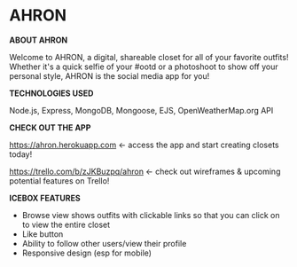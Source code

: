 # AHRON
**ABOUT AHRON**

Welcome to AHRON, a digital, shareable closet for all of your favorite outfits! Whether it's a quick selfie of your #ootd or a photoshoot to show off your personal style, AHRON is the social media app for you! 


**TECHNOLOGIES USED**

Node.js, Express, MongoDB, Mongoose, EJS, OpenWeatherMap.org API

**CHECK OUT THE APP**

https://ahron.herokuapp.com <- access the app and start creating closets today!

https://trello.com/b/zJKBuzpq/ahron <- check out wireframes & upcoming potential features on Trello! 

**ICEBOX FEATURES**

* Browse view shows outfits with clickable links so that you can click on to view the entire closet
* Like button
* Ability to follow other users/view their profile
* Responsive design (esp for mobile)
